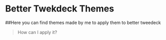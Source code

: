 # Better Twekdeck Themes

##Here you can find themes made by me to apply them to better tweedeck


>How can I apply it?

